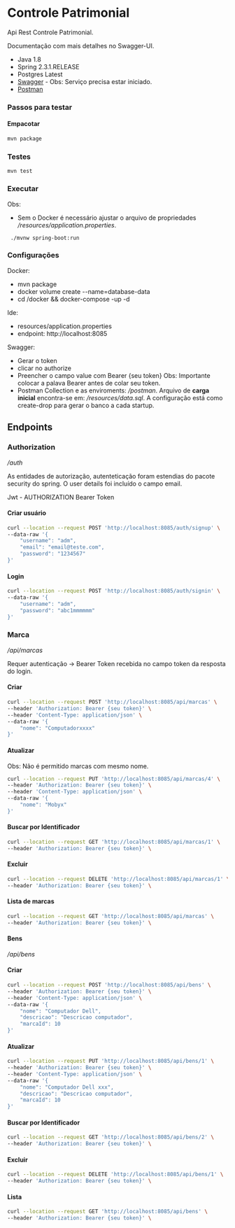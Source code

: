 
# Controle Patrimonial  
  
Api Rest Controle Patrimonial. 

Documentação com mais detalhes no Swagger-UI.
  
- Java 1.8  
- Spring 2.3.1.RELEASE  
- Postgres Latest  
- [Swagger](http://localhost:8085/swagger-ui.html#/)  - Obs: Serviço precisa estar iniciado.
- [Postman](https://documenter.getpostman.com/view/1130955/SzzkccN2?version=latest#0ab85ed5-9714-46b3-a431-bf35babdd338)

### Passos para testar

#### Empacotar
```bash
mvn package
```

### Testes
```
mvn test
```

### Executar 
Obs: 
- Sem o Docker é necessário ajustar o arquivo de propriedades _/resources/application.properties_.
```
 ./mvnw spring-boot:run
```
  
### Configurações  
  
Docker:  
- mvn package
- docker volume create --name=database-data
- cd /docker && docker-compose -up -d
    
Ide:  
- resources/application.properties  
- endpoint: http://localhost:8085

Swagger:
- Gerar o token 
- clicar no authorize
- Preencher o campo value com Bearer {seu token}
  Obs: Importante colocar a palava Bearer antes de colar seu token.
- Postman
  Collection e as enviroments: _/postman_.
Arquivo de **carga inicial** encontra-se em: _/resources/data.sql_. A configuração está como create-drop para gerar o banco a cada startup. 
  
## Endpoints  
  
### Authorization  
_/auth_
  
As entidades de autorização, autenteticação foram estendias do pacote security do spring. O user details foi incluído o campo email.

Jwt - AUTHORIZATION Bearer Token

#### Criar usuário

```bash
curl --location --request POST 'http://localhost:8085/auth/signup' \
--data-raw '{
    "username": "adm",
    "email": "email@teste.com",
    "password": "1234567"
}'
```

#### Login

```bash
curl --location --request POST 'http://localhost:8085/auth/signin' \
--data-raw '{
    "username": "adm",
    "password": "abc1mmmmmm"
}'
```

### Marca 

_/api/marcas_

Requer autenticação -> Bearer Token recebida no campo token da resposta do login.

#### Criar
```bash
curl --location --request POST 'http://localhost:8085/api/marcas' \
--header 'Authorization: Bearer {seu token}' \
--header 'Content-Type: application/json' \
--data-raw '{
    "nome": "Computadorxxxx"
}'
```
#### Atualizar

Obs: Não é permitido marcas com mesmo nome.

```bash
curl --location --request PUT 'http://localhost:8085/api/marcas/4' \
--header 'Authorization: Bearer {seu token}' \
--header 'Content-Type: application/json' \
--data-raw '{
    "nome": "Mobyx"
}'
```

#### Buscar por Identificador
```bash
curl --location --request GET 'http://localhost:8085/api/marcas/1' \
--header 'Authorization: Bearer {seu token}' \
```
#### Excluir
```bash
curl --location --request DELETE 'http://localhost:8085/api/marcas/1' \
--header 'Authorization: Bearer {seu token}' \
```
#### Lista de marcas
```bash
curl --location --request GET 'http://localhost:8085/api/marcas' \
--header 'Authorization: Bearer {seu token}' \
```

#### Bens
_/api/bens_

#### Criar 
```bash
curl --location --request POST 'http://localhost:8085/api/bens' \
--header 'Authorization: Bearer {seu token}' \
--header 'Content-Type: application/json' \
--data-raw '{
    "nome": "Computador Dell",
    "descricao": "Descricao computador",
    "marcaId": 10
}'
```

#### Atualizar
```bash
curl --location --request PUT 'http://localhost:8085/api/bens/1' \
--header 'Authorization: Bearer {seu token}' \
--header 'Content-Type: application/json' \
--data-raw '{
    "nome": "Computador Dell xxx",
    "descricao": "Descricao computador",
    "marcaId": 10
}'
```
#### Buscar por Identificador
```bash
curl --location --request GET 'http://localhost:8085/api/bens/2' \
--header 'Authorization: Bearer {seu token}' \
```
#### Excluir
```bash
curl --location --request DELETE 'http://localhost:8085/api/bens/1' \
--header 'Authorization: Bearer {seu token}' \
```

#### Lista
```bash
curl --location --request GET 'http://localhost:8085/api/bens' \
--header 'Authorization: Bearer {seu token}' \
```